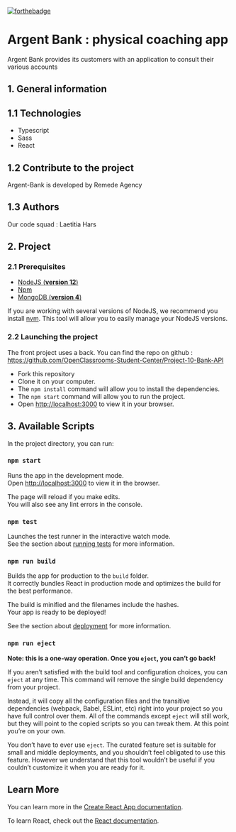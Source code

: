 [![forthebadge](https://forthebadge.com/images/badges/made-with-typescript.svg)](https://forthebadge.com)

# Argent Bank : physical coaching app

Argent Bank provides its customers with an application to consult their various accounts

## 1. General information

## 1.1 Technologies
- Typescript
- Sass
- React

## 1.2 Contribute to the project

Argent-Bank is developed by Remede Agency

## 1.3 Authors

Our code squad : Laetitia Hars

## 2. Project

### 2.1 Prerequisites

- [NodeJS (**version 12**)](https://nodejs.org/en/)
- [Npm](https://www.npmjs.com/)
- [MongoDB (**version 4**)](https://www.mongodb.com/)

If you are working with several versions of NodeJS, we recommend you install [nvm](https://github.com/nvm-sh/nvm).
This tool will allow you to easily manage your NodeJS versions.

### 2.2 Launching the project

The front project uses a back. You can find the repo on github : https://github.com/OpenClassrooms-Student-Center/Project-10-Bank-API

- Fork this repository
- Clone it on your computer.
- The `npm install` command will allow you to install the dependencies.
- The `npm start` command will allow you to run the project.
- Open [http://localhost:3000](http://localhost:3000) to view it in your browser.

## 3. Available Scripts

In the project directory, you can run:

### `npm start`

Runs the app in the development mode.\
Open [http://localhost:3000](http://localhost:3000) to view it in the browser.

The page will reload if you make edits.\
You will also see any lint errors in the console.

### `npm test`

Launches the test runner in the interactive watch mode.\
See the section about [running tests](https://facebook.github.io/create-react-app/docs/running-tests) for more information.

### `npm run build`

Builds the app for production to the `build` folder.\
It correctly bundles React in production mode and optimizes the build for the best performance.

The build is minified and the filenames include the hashes.\
Your app is ready to be deployed!

See the section about [deployment](https://facebook.github.io/create-react-app/docs/deployment) for more information.

### `npm run eject`

**Note: this is a one-way operation. Once you `eject`, you can’t go back!**

If you aren’t satisfied with the build tool and configuration choices, you can `eject` at any time. This command will remove the single build dependency from your project.

Instead, it will copy all the configuration files and the transitive dependencies (webpack, Babel, ESLint, etc) right into your project so you have full control over them. All of the commands except `eject` will still work, but they will point to the copied scripts so you can tweak them. At this point you’re on your own.

You don’t have to ever use `eject`. The curated feature set is suitable for small and middle deployments, and you shouldn’t feel obligated to use this feature. However we understand that this tool wouldn’t be useful if you couldn’t customize it when you are ready for it.

## Learn More

You can learn more in the [Create React App documentation](https://facebook.github.io/create-react-app/docs/getting-started).

To learn React, check out the [React documentation](https://reactjs.org/).
